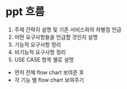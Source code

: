 # ppt 흐름

1. 주제 간략히 설명 및 기존 서비스와의 차별점 언급
2. 어떤 요구사항들을 언급할 것인지 설명
3. 기능적 요구사항 정리
4. 비기능적 요구사항 정리
5. USE CASE 항목 별로 설명
- 먼저 전체 flow chart 보여준 후
- 각 기능 별 flow chart 보여주기